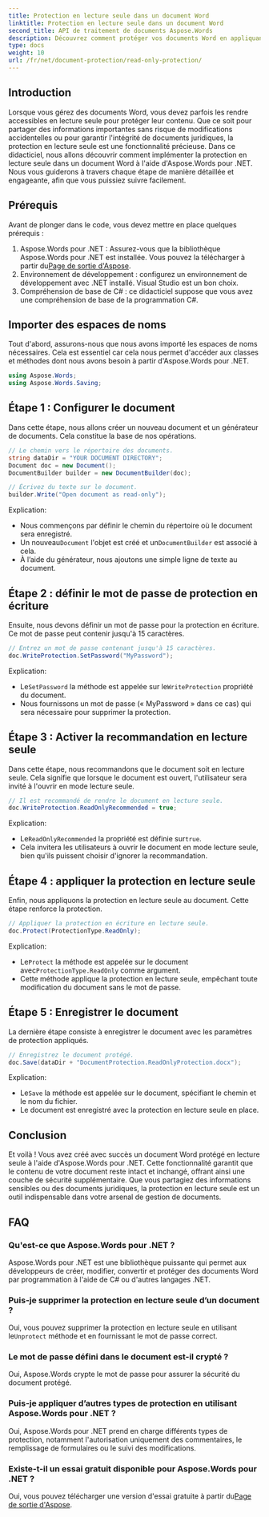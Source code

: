 ```yaml
---
title: Protection en lecture seule dans un document Word
linktitle: Protection en lecture seule dans un document Word
second_title: API de traitement de documents Aspose.Words
description: Découvrez comment protéger vos documents Word en appliquant une protection en lecture seule à l'aide d'Aspose.Words pour .NET. Suivez notre guide étape par étape.
type: docs
weight: 10
url: /fr/net/document-protection/read-only-protection/
---
```

## Introduction

Lorsque vous gérez des documents Word, vous devez parfois les rendre accessibles en lecture seule pour protéger leur contenu. Que ce soit pour partager des informations importantes sans risque de modifications accidentelles ou pour garantir l'intégrité de documents juridiques, la protection en lecture seule est une fonctionnalité précieuse. Dans ce didacticiel, nous allons découvrir comment implémenter la protection en lecture seule dans un document Word à l'aide d'Aspose.Words pour .NET. Nous vous guiderons à travers chaque étape de manière détaillée et engageante, afin que vous puissiez suivre facilement.

## Prérequis

Avant de plonger dans le code, vous devez mettre en place quelques prérequis :

1.  Aspose.Words pour .NET : Assurez-vous que la bibliothèque Aspose.Words pour .NET est installée. Vous pouvez la télécharger à partir du[Page de sortie d'Aspose](https://releases.aspose.com/words/net/).
2. Environnement de développement : configurez un environnement de développement avec .NET installé. Visual Studio est un bon choix.
3. Compréhension de base de C# : ce didacticiel suppose que vous avez une compréhension de base de la programmation C#.

## Importer des espaces de noms

Tout d'abord, assurons-nous que nous avons importé les espaces de noms nécessaires. Cela est essentiel car cela nous permet d'accéder aux classes et méthodes dont nous avons besoin à partir d'Aspose.Words pour .NET.

```csharp
using Aspose.Words;
using Aspose.Words.Saving;
```

## Étape 1 : Configurer le document

Dans cette étape, nous allons créer un nouveau document et un générateur de documents. Cela constitue la base de nos opérations.

```csharp
// Le chemin vers le répertoire des documents.
string dataDir = "YOUR DOCUMENT DIRECTORY";
Document doc = new Document();
DocumentBuilder builder = new DocumentBuilder(doc);

// Écrivez du texte sur le document.
builder.Write("Open document as read-only");
```

Explication:

- Nous commençons par définir le chemin du répertoire où le document sera enregistré.
-  Un nouveau`Document` l'objet est créé et un`DocumentBuilder` est associé à cela.
- À l’aide du générateur, nous ajoutons une simple ligne de texte au document.

## Étape 2 : définir le mot de passe de protection en écriture

Ensuite, nous devons définir un mot de passe pour la protection en écriture. Ce mot de passe peut contenir jusqu'à 15 caractères.

```csharp
// Entrez un mot de passe contenant jusqu'à 15 caractères.
doc.WriteProtection.SetPassword("MyPassword");
```

Explication:

-  Le`SetPassword` la méthode est appelée sur le`WriteProtection` propriété du document.
- Nous fournissons un mot de passe (« MyPassword » dans ce cas) qui sera nécessaire pour supprimer la protection.

## Étape 3 : Activer la recommandation en lecture seule

Dans cette étape, nous recommandons que le document soit en lecture seule. Cela signifie que lorsque le document est ouvert, l'utilisateur sera invité à l'ouvrir en mode lecture seule.

```csharp
// Il est recommandé de rendre le document en lecture seule.
doc.WriteProtection.ReadOnlyRecommended = true;
```

Explication:

-  Le`ReadOnlyRecommended` la propriété est définie sur`true`.
- Cela invitera les utilisateurs à ouvrir le document en mode lecture seule, bien qu'ils puissent choisir d'ignorer la recommandation.

## Étape 4 : appliquer la protection en lecture seule

Enfin, nous appliquons la protection en lecture seule au document. Cette étape renforce la protection.

```csharp
// Appliquer la protection en écriture en lecture seule.
doc.Protect(ProtectionType.ReadOnly);
```

Explication:

-  Le`Protect` la méthode est appelée sur le document avec`ProtectionType.ReadOnly` comme argument.
- Cette méthode applique la protection en lecture seule, empêchant toute modification du document sans le mot de passe.

## Étape 5 : Enregistrer le document

La dernière étape consiste à enregistrer le document avec les paramètres de protection appliqués.

```csharp
// Enregistrez le document protégé.
doc.Save(dataDir + "DocumentProtection.ReadOnlyProtection.docx");
```

Explication:

-  Le`Save` la méthode est appelée sur le document, spécifiant le chemin et le nom du fichier.
- Le document est enregistré avec la protection en lecture seule en place.

## Conclusion

Et voilà ! Vous avez créé avec succès un document Word protégé en lecture seule à l'aide d'Aspose.Words pour .NET. Cette fonctionnalité garantit que le contenu de votre document reste intact et inchangé, offrant ainsi une couche de sécurité supplémentaire. Que vous partagiez des informations sensibles ou des documents juridiques, la protection en lecture seule est un outil indispensable dans votre arsenal de gestion de documents.

## FAQ

### Qu'est-ce que Aspose.Words pour .NET ?
Aspose.Words pour .NET est une bibliothèque puissante qui permet aux développeurs de créer, modifier, convertir et protéger des documents Word par programmation à l'aide de C# ou d'autres langages .NET.

### Puis-je supprimer la protection en lecture seule d’un document ?
 Oui, vous pouvez supprimer la protection en lecture seule en utilisant le`Unprotect` méthode et en fournissant le mot de passe correct.

### Le mot de passe défini dans le document est-il crypté ?
Oui, Aspose.Words crypte le mot de passe pour assurer la sécurité du document protégé.

### Puis-je appliquer d’autres types de protection en utilisant Aspose.Words pour .NET ?
Oui, Aspose.Words pour .NET prend en charge différents types de protection, notamment l'autorisation uniquement des commentaires, le remplissage de formulaires ou le suivi des modifications.

### Existe-t-il un essai gratuit disponible pour Aspose.Words pour .NET ?
 Oui, vous pouvez télécharger une version d'essai gratuite à partir du[Page de sortie d'Aspose](https://releases.aspose.com/).
